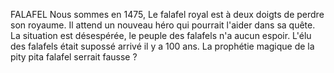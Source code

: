 FALAFEL
Nous sommes en 1475,
Le falafel royal est à deux doigts de perdre son royaume.
Il attend un nouveau héro qui pourrait l'aider dans sa quête.
La situation est désespérée, le peuple des falafels n'a aucun espoir.
L'élu des falafels était supossé arrivé il y a 100 ans.
La prophétie magique de la pity pita falafel serrait fausse ? 